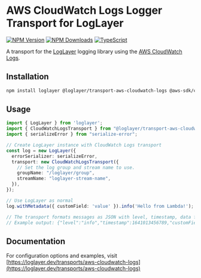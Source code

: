 # AWS CloudWatch Logs Logger Transport for LogLayer

[![NPM Version](https://img.shields.io/npm/v/%40loglayer%2Ftransport-aws-cloudwatch-logs)](https://www.npmjs.com/package/@loglayer/transport-aws-cloudwatch-logs)
[![NPM Downloads](https://img.shields.io/npm/dm/%40loglayer%2Ftransport-aws-cloudwatch-logs)](https://www.npmjs.com/package/@loglayer/transport-aws-cloudwatch-logs)
[![TypeScript](https://img.shields.io/badge/%3C%2F%3E-TypeScript-%230074c1.svg)](http://www.typescriptlang.org/)

A transport for the [LogLayer](https://loglayer.dev) logging library using the [AWS CloudWatch Logs](https://docs.aws.amazon.com/AWSJavaScriptSDK/v3/latest/client/cloudwatch-logs/).

## Installation

```bash
npm install loglayer @loglayer/transport-aws-cloudwatch-logs @aws-sdk/client-cloudwatch-logs serialize-error
```

## Usage

```typescript
import { LogLayer } from 'loglayer';
import { CloudWatchLogsTransport } from "@loglayer/transport-aws-cloudwatch-logs";
import { serializeError } from "serialize-error";

// Create LogLayer instance with CloudWatch Logs transport
const log = new LogLayer({
  errorSerializer: serializeError,
  transport: new CloudWatchLogsTransport({
    // Set the log group and stream name to use.
    groupName: "/loglayer/group",
    streamName: "loglayer-stream-name",
  }),
});

// Use LogLayer as normal
log.withMetadata({ customField: 'value' }).info('Hello from Lambda!');

// The transport formats messages as JSON with level, timestamp, data fields, and message
// Example output: {"level":"info","timestamp":1641013456789,"customField":"value","message":"Hello from Lambda!"}
```

## Documentation

For configuration options and examples, visit [https://loglayer.dev/transports/aws-cloudwatch-logs](https://loglayer.dev/transports/aws-cloudwatch-logs)
